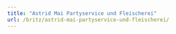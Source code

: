 ```yaml
---
title: "Astrid Mai Partyservice und Fleischerei"
url: /britz/astrid-mai-partyservice-und-fleischerei/
---
```


